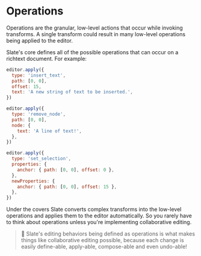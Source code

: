 # Operations

Operations are the granular, low-level actions that occur while invoking transforms. A single transform could result in many low-level operations being applied to the editor.

Slate's core defines all of the possible operations that can occur on a richtext document. For example:

```javascript
editor.apply({
  type: 'insert_text',
  path: [0, 0],
  offset: 15,
  text: 'A new string of text to be inserted.',
})

editor.apply({
  type: 'remove_node',
  path: [0, 0],
  node: {
    text: 'A line of text!',
  },
})

editor.apply({
  type: 'set_selection',
  properties: {
    anchor: { path: [0, 0], offset: 0 },
  },
  newProperties: {
    anchor: { path: [0, 0], offset: 15 },
  },
})
```

Under the covers Slate converts complex transforms into the low-level operations and applies them to the editor automatically. So you rarely have to think about operations unless you're implementing collaborative editing.

> 🤖 Slate's editing behaviors being defined as operations is what makes things like collaborative editing possible, because each change is easily define-able, apply-able, compose-able and even undo-able!

